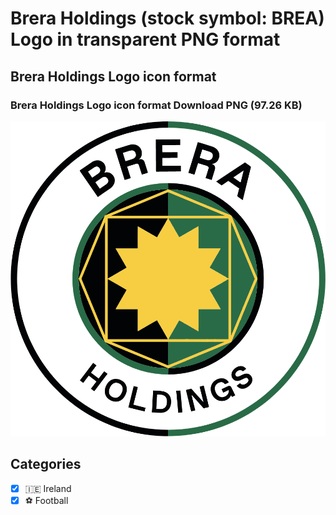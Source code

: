 # Brera Holdings (stock symbol: BREA) Logo in transparent PNG format

## Brera Holdings Logo icon format

### Brera Holdings Logo icon format Download PNG (97.26 KB)

![Brera Holdings Logo icon format Download PNG (97.26 KB)](/img/orig/BREA-7819c4a9.png)



## Categories
- [x] 🇮🇪 Ireland
- [x] ⚽ Football
